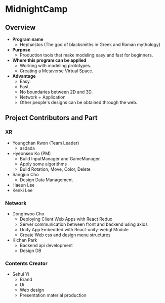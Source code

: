 # MidnightCamp

## <b>Overview</b>
- <b>Program name</b>
    - Hephaistos (The god of blacksmiths in Greek and Roman mythology)
- <b>Purpose</b>
    - Production tools that make modeling easy and fast for beginners.
- <b>Where this program can be applied</b>
    - Working with modeling prototypes.
    - Creating a Metaverse Virtual Space.
- <b>Advantage</b>
    - Easy.
    - Fast.
    - No boundaries between 2D and 3D.
    - Network + Application
    - Other people's designs can be obtained through the web.

## Project Contributors and Part
### <b>XR</b>
- Youngchan Kwon (Team Leader) 
    - asdada
- Hyeonseo Ko (PM)
    - Build InputManager and GameManager.
    - Apply some algorithms
    - Build Rotation, Move, Color, Delete
- Sangjun Cho 
    - Design Data Management
- Haeun Lee
- Kenki Lee
### <b>Network</b>
- Donghwoo Cho
    - Deploying Client Web Apps with React Redux
    - Server communication between front and backend using axios
    - Unity App Embedded with React-unity-webgl Module
    - Create Web css and design menu structures
- Kichan Park
    - Backend api development
    - Design DB 
### <b>Contents Creator</b>
- Sehui Yi
    - Brand
    - Ui
    - Web design
    - Presentation material production